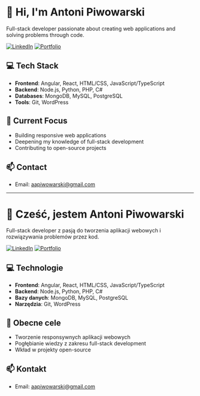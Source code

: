 # 👋 Hi, I'm Antoni Piwowarski

Full-stack developer passionate about creating web applications and solving problems through code.

[![LinkedIn](https://img.shields.io/badge/LinkedIn-Connect-blue)](https://www.linkedin.com/in/antoni-piwowarski-09767530a/)
[![Portfolio](https://img.shields.io/badge/Portfolio-Visit-black)](https://zanvis.github.io)

## 💻 Tech Stack
- **Frontend**: Angular, React, HTML/CSS, JavaScript/TypeScript
- **Backend**: Node.js, Python, PHP, C#
- **Databases**: MongoDB, MySQL, PostgreSQL
- **Tools**: Git, WordPress

## 🚀 Current Focus
- Building responsive web applications
- Deepening my knowledge of full-stack development
- Contributing to open-source projects

## 📫 Contact
- Email: aapiwowarski@gmail.com

---

# 👋 Cześć, jestem Antoni Piwowarski

Full-stack developer z pasją do tworzenia aplikacji webowych i rozwiązywania problemów przez kod.

[![LinkedIn](https://img.shields.io/badge/LinkedIn-Połącz-blue)](https://www.linkedin.com/in/antoni-piwowarski-09767530a/)
[![Portfolio](https://img.shields.io/badge/Portfolio-Odwiedź-black)](https://zanvis.github.io)

## 💻 Technologie
- **Frontend**: Angular, React, HTML/CSS, JavaScript/TypeScript
- **Backend**: Node.js, Python, PHP, C#
- **Bazy danych**: MongoDB, MySQL, PostgreSQL
- **Narzędzia**: Git, WordPress

## 🚀 Obecne cele
- Tworzenie responsywnych aplikacji webowych
- Pogłębianie wiedzy z zakresu full-stack development
- Wkład w projekty open-source

## 📫 Kontakt
- Email: aapiwowarski@gmail.com
